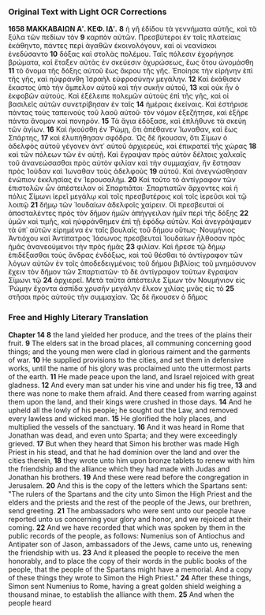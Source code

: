 ### Original Text with Light OCR Corrections

**1658 ΜΑΚΚΑΒΑΙΩΝ Αʹ. ΚΕΦ. ΙΔʹ.**
**8** ἡ γῆ ἐδίδου τὰ γεννήματα αὐτῆς, καὶ τὰ ξύλα τῶν πεδίων τὸν
**9** καρπὸν αὐτῶν. Πρεσβύτεροι ἐν ταῖς πλατείαις ἐκάθηντο,
    πάντες περὶ ἀγαθῶν ἐκοινολόγουν, καὶ οἱ νεανίσκοι ἐνεδύσαντο
**10** δόξας καὶ στολὰς πολέμου. Ταῖς πόλεσιν ἐχορήγησε βρώματα,
    καὶ ἔταξεν αὐτὰς ἐν σκεύεσιν ὀχυρώσεως, ἕως ὅτου ὠνομάσθη
**11** τὸ ὄνομα τῆς δόξης αὐτοῦ ἕως ἄκρου τῆς γῆς. Ἐποίησε τὴν
    εἰρήνην ἐπὶ τῆς γῆς, καὶ ηὐφράνθη Ἰσραὴλ εὐφροσύνην μεγάλην.
**12** Καὶ ἐκάθισεν ἕκαστος ὑπὸ τὴν ἄμπελον αὐτοῦ καὶ τὴν συκῆν αὑτοῦ,
**13** καὶ οὐκ ἦν ὁ ἐκφοβῶν αὐτούς. Καὶ ἐξέλειπε πολεμῶν αὑτοὺς
    ἐπὶ τῆς γῆς, καὶ οἱ βασιλεῖς αὐτῶν συνετρίβησαν ἐν ταῖς
**14** ἡμέραις ἐκείναις. Καὶ ἐστήρισε πάντας τοὺς ταπεινοὺς τοῦ λαοῦ
    αὑτοῦ· τὸν νόμον ἐξεζήτησε, καὶ ἐξῆρε πάντα ἄνομον καὶ πονηρόν.
**15** Τὰ ἅγια ἐδόξασε, καὶ ἐπλήθυνε τὰ σκεύη τῶν ἁγίων.
**16** Καὶ ἠκούσθη ἐν Ῥώμῃ, ὅτι ἀπέθανεν Ἰωναθαν, καὶ ἕως Σπάρτης,
**17** καὶ ἐλυπήθησαν σφόδρα. Ὡς δὲ ἤκουσαν, ὅτι Σίμων ὁ ἀδελφὸς
    αὑτοῦ γέγονεν ἀντ᾿ αὑτοῦ ἀρχιερεύς, καὶ ἐπικρατεῖ τῆς χώρας
**18** καὶ τῶν πόλεων τῶν ἐν αὐτῇ. Καὶ ἔγραψαν πρὸς αὐτὸν
    δέλτοις χαλκαῖς τοῦ ἀνανεώσασθαι πρὸς αὐτὸν φιλίαν καὶ τὴν
    συμμαχίαν, ἣν ἔστησαν πρὸς Ἰούδαν καὶ Ἰωναθαν τοὺς ἀδελφοὺς
**19** αὑτοῦ. Καὶ ἀνεγνώσθησαν ἐνώπιον ἐκκλησίας ἐν Ἱερουσαλήμ.
**20** Καὶ τοῦτο τὸ ἀντίγραφον τῶν ἐπιστολῶν ὧν ἀπέστειλαν
    οἱ Σπαρτιᾶται· Σπαρτιατῶν ἄρχοντες καὶ ἡ πόλις Σίμωνι ἱερεῖ
    μεγάλῳ καὶ τοῖς πρεσβυτέροις καὶ τοῖς ἱερεῦσι καὶ τῷ λοιπῷ
**21** δήμῳ τῶν Ἰουδαίων ἀδελφοῖς χαίρειν. Οἱ πρεσβευταὶ οἱ ἀποσταλέντες
    πρὸς τὸν δῆμον ἡμῶν ἀπήγγειλαν ἡμῖν περὶ τῆς δόξης
**22** ὑμῶν καὶ τιμῆς, καὶ ηὐφράνθημεν ἐπὶ τῇ ἐφόδῳ αὐτῶν. Καὶ
    ἀνεγράψαμεν τὰ ὑπ᾿ αὐτῶν εἰρημένα ἐν ταῖς βουλαῖς τοῦ δήμου
    οὕτως· Νουμήνιος Ἀντιόχου καὶ Ἀντίπατρος Ἰάσωνος πρεσβευταὶ
    Ἰουδαίων ἦλθοσαν πρὸς ἡμᾶς ἀνανεούμενοι τὴν πρὸς ἡμᾶς
**23** φιλίαν. Καὶ ἤρεσε τῷ δήμῳ ἐπιδέξασθαι τοὺς ἄνδρας ἐνδόξως,
    καὶ τοῦ θέσθαι τὸ ἀντίγραφον τῶν λόγων αὐτῶν ἐν τοῖς ἀποδεδειγμένοις
    τοῦ δήμου βιβλίοις τοῦ μνημόσυνον ἔχειν τὸν δῆμον
    τῶν Σπαρτιατῶν· τὸ δὲ ἀντίγραφον τούτων ἔγραψαν Σίμωνι τῷ
**24** ἀρχιερεῖ. Μετὰ ταῦτα ἀπέστειλε Σίμων τὸν Νουμήνιον εἰς Ῥώμην
    ἔχοντα ἀσπίδα χρυσῆν μεγάλην ἔλκον χιλίας μνᾶς εἰς τὸ
**25** στῆσαι πρὸς αὐτοὺς τὴν συμμαχίαν. Ὡς δὲ ἤκουσεν ὁ δῆμος

### Free and Highly Literary Translation

**Chapter 14**
**8** the land yielded her produce, and the trees of the plains their fruit.
**9** The elders sat in the broad places, all communing concerning good things; and the young men were clad in glorious raiment and the garments of war.
**10** He supplied provisions to the cities, and set them in defensive works, until the name of his glory was proclaimed unto the uttermost parts of the earth.
**11** He made peace upon the land, and Israel rejoiced with great gladness.
**12** And every man sat under his vine and under his fig tree,
**13** and there was none to make them afraid. And there ceased from warring against them upon the land, and their kings were crushed in those days.
**14** And he upheld all the lowly of his people; he sought out the Law, and removed every lawless and wicked man.
**15** He glorified the holy places, and multiplied the vessels of the sanctuary.
**16** And it was heard in Rome that Jonathan was dead, and even unto Sparta; and they were exceedingly grieved.
**17** But when they heard that Simon his brother was made High Priest in his stead, and that he had dominion over the land and over the cities therein,
**18** they wrote unto him upon bronze tablets to renew with him the friendship and the alliance which they had made with Judas and Jonathan his brothers.
**19** And these were read before the congregation in Jerusalem.
**20** And this is the copy of the letters which the Spartans sent: "The rulers of the Spartans and the city unto Simon the High Priest and the elders and the priests and the rest of the people of the Jews, our brethren, send greeting.
**21** The ambassadors who were sent unto our people have reported unto us concerning your glory and honor, and we rejoiced at their coming.
**22** And we have recorded that which was spoken by them in the public records of the people, as follows: Numenius son of Antiochus and Antipater son of Jason, ambassadors of the Jews, came unto us, renewing the friendship with us.
**23** And it pleased the people to receive the men honorably, and to place the copy of their words in the public books of the people, that the people of the Spartans might have a memorial. And a copy of these things they wrote to Simon the High Priest."
**24** After these things, Simon sent Numenius to Rome, having a great golden shield weighing a thousand minae, to establish the alliance with them.
**25** And when the people heard